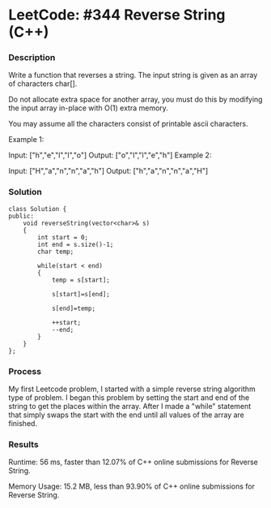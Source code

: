 # LeetCode: #344 Reverse String (C++)

### Description
Write a function that reverses a string. The input string is given as an array of characters char[].

Do not allocate extra space for another array, you must do this by modifying the input array in-place with O(1) extra memory.

You may assume all the characters consist of printable ascii characters.

Example 1:

Input: ["h","e","l","l","o"]
Output: ["o","l","l","e","h"]
Example 2:
 
Input: ["H","a","n","n","a","h"]
Output: ["h","a","n","n","a","H"]

### Solution
```
class Solution {
public:
    void reverseString(vector<char>& s) 
    {
        int start = 0;
        int end = s.size()-1;
        char temp;
        
        while(start < end)
        {
            temp = s[start];
            
            s[start]=s[end];
            
            s[end]=temp;
            
            ++start;
            --end;
        }
    }
};
```

### Process
My first Leetcode problem, I started with a simple reverse string algorithm type of problem. I began this problem by setting the start and end of the string to get the places within the array. After I made a "while" statement that simply swaps the start with the end until all values of the array are finished.


### Results

Runtime: 56 ms, faster than 12.07% of C++ online submissions for Reverse String.

Memory Usage: 15.2 MB, less than 93.90% of C++ online submissions for Reverse String.
